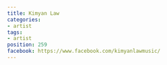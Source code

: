 ```yaml
---
title: Kimyan Law
categories:
- artist
tags:
- artist
position: 259
facebook: https://www.facebook.com/kimyanlawmusic/
---
```


